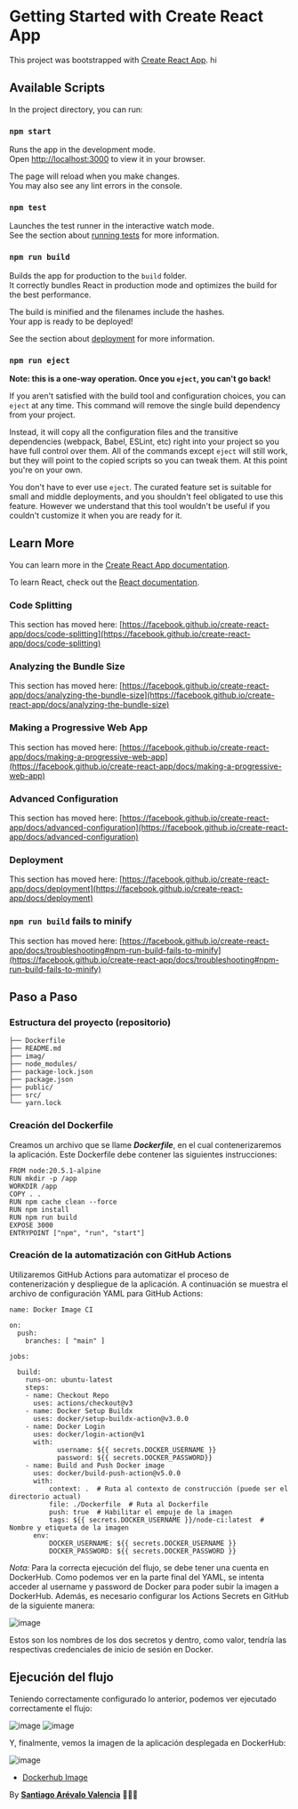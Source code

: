 # Getting Started with Create React App

This project was bootstrapped with [Create React App](https://github.com/facebook/create-react-app).
hi

## Available Scripts

In the project directory, you can run:

### `npm start`

Runs the app in the development mode.\
Open [http://localhost:3000](http://localhost:3000) to view it in your browser.

The page will reload when you make changes.\
You may also see any lint errors in the console.

### `npm test`

Launches the test runner in the interactive watch mode.\
See the section about [running tests](https://facebook.github.io/create-react-app/docs/running-tests) for more information.

### `npm run build`

Builds the app for production to the `build` folder.\
It correctly bundles React in production mode and optimizes the build for the best performance.

The build is minified and the filenames include the hashes.\
Your app is ready to be deployed!

See the section about [deployment](https://facebook.github.io/create-react-app/docs/deployment) for more information.

### `npm run eject`

**Note: this is a one-way operation. Once you `eject`, you can't go back!**

If you aren't satisfied with the build tool and configuration choices, you can `eject` at any time. This command will remove the single build dependency from your project.

Instead, it will copy all the configuration files and the transitive dependencies (webpack, Babel, ESLint, etc) right into your project so you have full control over them. All of the commands except `eject` will still work, but they will point to the copied scripts so you can tweak them. At this point you're on your own.

You don't have to ever use `eject`. The curated feature set is suitable for small and middle deployments, and you shouldn't feel obligated to use this feature. However we understand that this tool wouldn't be useful if you couldn't customize it when you are ready for it.

## Learn More

You can learn more in the [Create React App documentation](https://facebook.github.io/create-react-app/docs/getting-started).

To learn React, check out the [React documentation](https://reactjs.org/).

### Code Splitting

This section has moved here: [https://facebook.github.io/create-react-app/docs/code-splitting](https://facebook.github.io/create-react-app/docs/code-splitting)

### Analyzing the Bundle Size

This section has moved here: [https://facebook.github.io/create-react-app/docs/analyzing-the-bundle-size](https://facebook.github.io/create-react-app/docs/analyzing-the-bundle-size)

### Making a Progressive Web App

This section has moved here: [https://facebook.github.io/create-react-app/docs/making-a-progressive-web-app](https://facebook.github.io/create-react-app/docs/making-a-progressive-web-app)

### Advanced Configuration

This section has moved here: [https://facebook.github.io/create-react-app/docs/advanced-configuration](https://facebook.github.io/create-react-app/docs/advanced-configuration)

### Deployment

This section has moved here: [https://facebook.github.io/create-react-app/docs/deployment](https://facebook.github.io/create-react-app/docs/deployment)

### `npm run build` fails to minify

This section has moved here: [https://facebook.github.io/create-react-app/docs/troubleshooting#npm-run-build-fails-to-minify](https://facebook.github.io/create-react-app/docs/troubleshooting#npm-run-build-fails-to-minify)

## Paso a Paso

### Estructura del proyecto (repositorio)

```
├── Dockerfile
├── README.md
├── imag/
├── node_modules/
├── package-lock.json
├── package.json
├── public/
├── src/
└── yarn.lock
```

### Creación del Dockerfile

Creamos un archivo que se llame ***Dockerfile***, en el cual contenerizaremos la aplicación. Este Dockerfile debe contener las siguientes instrucciones:

```
FROM node:20.5.1-alpine
RUN mkdir -p /app
WORKDIR /app
COPY . .
RUN npm cache clean --force
RUN npm install
RUN npm run build
EXPOSE 3000
ENTRYPOINT ["npm", "run", "start"]
```

### Creación de la automatización con GitHub Actions

Utilizaremos GitHub Actions para automatizar el proceso de contenerización y despliegue de la aplicación. A continuación se muestra el archivo de configuración YAML para GitHub Actions:
```
name: Docker Image CI

on:
  push:
    branches: [ "main" ]
 
jobs:

  build:
    runs-on: ubuntu-latest
    steps:
    - name: Checkout Repo
      uses: actions/checkout@v3
    - name: Docker Setup Buildx
      uses: docker/setup-buildx-action@v3.0.0
    - name: Docker Login
      uses: docker/login-action@v1
      with:
            username: ${{ secrets.DOCKER_USERNAME }}
            password: ${{ secrets.DOCKER_PASSWORD}}
    - name: Build and Push Docker image
      uses: docker/build-push-action@v5.0.0
      with:
          context: .  # Ruta al contexto de construcción (puede ser el directorio actual)
          file: ./Dockerfile  # Ruta al Dockerfile
          push: true  # Habilitar el empuje de la imagen
          tags: ${{ secrets.DOCKER_USERNAME }}/node-ci:latest  # Nombre y etiqueta de la imagen
      env:
          DOCKER_USERNAME: ${{ secrets.DOCKER_USERNAME }}
          DOCKER_PASSWORD: ${{ secrets.DOCKER_PASSWORD }}
```

_Nota:_ 
Para la correcta ejecución del flujo, se debe tener una cuenta en DockerHub. Como podemos ver en la parte final del YAML, se intenta acceder al username y password de Docker para poder subir la imagen a DockerHub.
Además, es necesario configurar los Actions Secrets en GitHub de la siguiente manera:

![image](https://github.com/santiagoarevalo/ci-github-2024-1/assets/71450411/6f106c75-948f-4eee-b393-2c75cf4ab547)

Estos son los nombres de los dos secretos y dentro, como valor, tendría las respectivas credenciales de inicio de sesión en Docker.

 ## Ejecución del flujo

Teniendo correctamente configurado lo anterior, podemos ver ejecutado correctamente el flujo:

![image](https://github.com/santiagoarevalo/ci-github-2024-1/assets/71450411/d2d204b4-e046-474f-b4e2-2265616b7661)
![image](https://github.com/santiagoarevalo/ci-github-2024-1/assets/71450411/fdc2188f-dfdf-4fc2-8dcb-2cb4ac7c97a8)

Y, finalmente, vemos la imagen de la aplicación desplegada en DockerHub:

![image](https://github.com/santiagoarevalo/ci-github-2024-1/assets/71450411/45e3dfda-fa87-4368-9d2a-7a4f882b93a9)

- [Dockerhub Image](https://hub.docker.com/r/santiagoarevalov/node-ci)


By
[**Santiago Arévalo Valencia**](https://github.com/santiagoarevalo) 👨🏽‍💻
